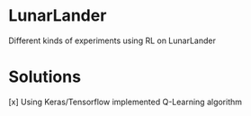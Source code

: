 # LunarLander
Different kinds of experiments using RL on LunarLander 

# Solutions 
 [x] Using Keras/Tensorflow implemented Q-Learning algorithm  
